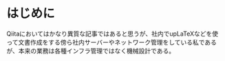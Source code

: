 # はじめに

Qiitaにおいてはかなり異質な記事ではあると思うが、社内でupLaTeXなどを使って文書作成をする傍ら社内サーバーやネットワーク管理をしている私であるが、本来の業務は各種インフラ管理ではなく機械設計である。
